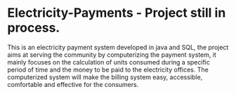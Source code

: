 # Electricity-Payments - Project still in process.
This is an electricity payment system developed in java and SQL, the project aims at serving the community by computerizing  the payment system,
it mainly focuses on the calculation of units consumed during a specific period of time and the money to be paid to the electricity offices. 
The computerized system will make the billing system easy, accessible, comfortable and effective for the consumers.
